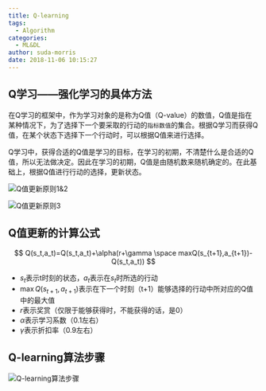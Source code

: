 ```yaml
---
title: Q-learning
tags:
  - Algorithm
categories:
  - ML&DL
author: suda-morris
date: 2018-11-06 10:15:27
---
```


## Q学习——强化学习的具体方法

在Q学习的框架中，作为学习对象的是称为Q值（Q-value）的数值，Q值是指在某种情况下，为了选择下一个要采取的行动的`指标数值`的集合。根据Q学习而获得Q值，在某个状态下选择下一个行动时，可以根据Q值来进行选择。

Q学习中，获得合适的Q值是学习的目标，在学习的初期，不清楚什么是合适的Q值，所以无法做决定。因此在学习的初期，Q值是由随机数来随机确定的。在此基础上，根据Q值进行行动的选择，更新状态。

![Q值更新原则1&2](https://s1.ax1x.com/2018/11/06/iohpUs.jpg)

![Q值更新原则3](https://s1.ax1x.com/2018/11/06/io4rf1.png)



## Q值更新的计算公式

$$
Q(s_t,a_t)=Q(s_t,a_t)+\alpha(r+\gamma \space maxQ(s_{t+1},a_{t+1})-Q(s_t,a_t))
$$

* $s_t$表示t时刻的状态，$a_t$表示在$s_t$时所选的行动
* $\max Q(s_{t+1},a_{t+1})$表示在下一个时刻（t+1）能够选择的行动中所对应的Q值中的最大值
* $r$表示奖赏（仅限于能够获得时，不能获得的话，是0）
* $\alpha$表示学习系数（0.1左右）
* $\gamma$表示折扣率（0.9左右）

## Q-learning算法步骤

![Q-learning算法步骤](https://s1.ax1x.com/2018/11/06/ioXhWD.png)
